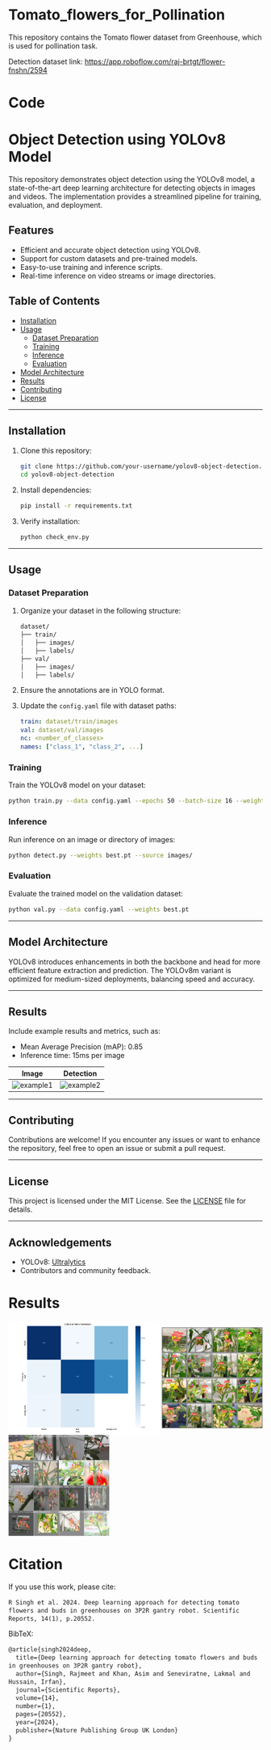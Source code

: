 # Tomato_flowers_for_Pollination

This repository contains the Tomato flower dataset from Greenhouse, which is used for pollination task.

Detection dataset link: https://app.roboflow.com/raj-brtgt/flower-fnshn/2594

# Code

# Object Detection using YOLOv8 Model

This repository demonstrates object detection using the YOLOv8 model, a state-of-the-art deep learning architecture for detecting objects in images and videos. The implementation provides a streamlined pipeline for training, evaluation, and deployment.

## Features

- Efficient and accurate object detection using YOLOv8.
- Support for custom datasets and pre-trained models.
- Easy-to-use training and inference scripts.
- Real-time inference on video streams or image directories.

## Table of Contents

- [Installation](#installation)
- [Usage](#usage)
  - [Dataset Preparation](#dataset-preparation)
  - [Training](#training)
  - [Inference](#inference)
  - [Evaluation](#evaluation)
- [Model Architecture](#model-architecture)
- [Results](#results)
- [Contributing](#contributing)
- [License](#license)

---

## Installation

1. Clone this repository:
   ```bash
   git clone https://github.com/your-username/yolov8-object-detection.git
   cd yolov8-object-detection
   ```

2. Install dependencies:
   ```bash
   pip install -r requirements.txt
   ```

3. Verify installation:
   ```bash
   python check_env.py
   ```

---

## Usage

### Dataset Preparation

1. Organize your dataset in the following structure:
   ```
   dataset/
   ├── train/
   │   ├── images/
   │   ├── labels/
   ├── val/
   │   ├── images/
   │   ├── labels/
   ```

2. Ensure the annotations are in YOLO format.

3. Update the `config.yaml` file with dataset paths:
   ```yaml
   train: dataset/train/images
   val: dataset/val/images
   nc: <number_of_classes>
   names: ["class_1", "class_2", ...]
   ```

### Training

Train the YOLOv8 model on your dataset:
```bash
python train.py --data config.yaml --epochs 50 --batch-size 16 --weights yolov8m.pt
```

### Inference

Run inference on an image or directory of images:
```bash
python detect.py --weights best.pt --source images/
```

### Evaluation

Evaluate the trained model on the validation dataset:
```bash
python val.py --data config.yaml --weights best.pt
```

---

## Model Architecture

YOLOv8 introduces enhancements in both the backbone and head for more efficient feature extraction and prediction. The YOLOv8m variant is optimized for medium-sized deployments, balancing speed and accuracy.

---

## Results

Include example results and metrics, such as:
- Mean Average Precision (mAP): 0.85
- Inference time: 15ms per image

| Image | Detection |
|-------|-----------|
| ![example1](results/example1.png) | ![example2](results/example2.png) |

---

## Contributing

Contributions are welcome! If you encounter any issues or want to enhance the repository, feel free to open an issue or submit a pull request.

---

## License

This project is licensed under the MIT License. See the [LICENSE](LICENSE) file for details.

---

## Acknowledgements

- YOLOv8: [Ultralytics](https://github.com/ultralytics/yolov8)
- Contributors and community feedback.





# Results

<img align="middle" src="Results/1.png" width="300"> <img align="middle" src="Results/2.jpg" width="200"> <img align="middle" src="Results/4.jpg" width="200">

# Citation
If you use this work, please cite:
```
R Singh et al. 2024. Deep learning approach for detecting tomato flowers and buds in greenhouses on 3P2R gantry robot. Scientific Reports, 14(1), p.20552.
```
BibTeX:
```
@article{singh2024deep,
  title={Deep learning approach for detecting tomato flowers and buds in greenhouses on 3P2R gantry robot},
  author={Singh, Rajmeet and Khan, Asim and Seneviratne, Lakmal and Hussain, Irfan},
  journal={Scientific Reports},
  volume={14},
  number={1},
  pages={20552},
  year={2024},
  publisher={Nature Publishing Group UK London}
}
```

